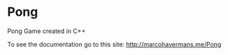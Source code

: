Pong
====

Pong Game created in C++

To see the documentation go to this site:
http://marcohavermans.me/Pong

